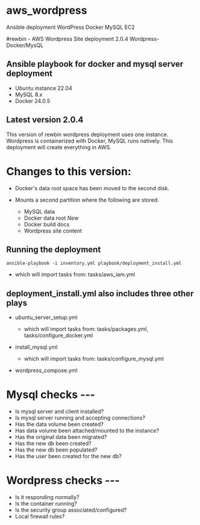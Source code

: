 # aws_wordpress
Ansible deployment WordPress Docker MySQL EC2

#rewbin - AWS Wordpress Site deployment 2.0.4
Wordpress-Docker/MysQL

## Ansible playbook for docker and mysql server deployment
- Ubuntu instance 22.04
- MySQL 8.x
- Docker 24.0.5

## Latest version 2.0.4 
This version of rewbin wordpress deployment uses one instance. Wordpress is containerized with Docker, MySQL runs natively.
This deployment will create everything in AWS.

# Changes to this version:
- Docker's data root space has been moved to the second disk.

- Mounts a second partition where the following are stored.
  - MySQL data
  - Docker data root *New*
  - Docker build docs
  - Wordpress site content


## Running the deployment
```
ansible-playbook -i inventory.yml playbook/deployment_install.yml
```
  - which will import tasks from:
      tasks/aws_iam.yml

## deployment_install.yml also includes three other plays

- ubuntu_server_setup.yml
  - which will import tasks from:
      tasks/packages.yml,
      tasks/configure_docker.yml

- install_mysql.yml
  - which will import tasks from:
      tasks/configure_mysql.yml

- wordpress_compose.yml 


# Mysql checks ---
- Is mysql server and client installed?
- Is mysql server running and accepting connections?
- Has the data volume been created?
- Has data volume been attached/mounted to the instance?
- Has the original data been migrated?
- Has the new db been created?
- Has the new db been populated?
- Has the user been created for the new db?

# Wordpress checks ---
- Is it responding normally?
- Is the container running?
- Is the security group associated/configured?
- Local firewall rules?

